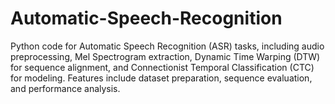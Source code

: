 # Automatic-Speech-Recognition
Python code for Automatic Speech Recognition (ASR) tasks, including audio preprocessing, Mel Spectrogram extraction, Dynamic Time Warping (DTW) for sequence alignment, and Connectionist Temporal Classification (CTC) for modeling. Features include dataset preparation, sequence evaluation, and performance analysis.

